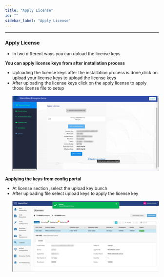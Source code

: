 ```yaml
---
title: "Apply License"
id: ""
sidebar_label: "Apply License"
---
```

---
### Apply License
-  In two different ways you can upload the license keys

**You can apply license keys from after installation process**
- Uploading the license keys after the installation process is done,click on upload your license keys to upload the license keys
- After uploading the license keys click on the apply license to apply those license file to setup
  <br/><br/>
  [![](/learn/assets/wme-setup/configuring-wme/apply-license-after-installation.jpg)](/learn/assets/wme-setup/apply-license-after-installation.jpg)
  
**Applying the keys from config portal**
- At license section ,select the upload key bunch 
- After uploading file select upload keys to apply the license key
     <br/><br/>
     [![](/learn/assets/wme-setup/configuring-wme/apply-license-at-config-portal.jpg)](/learn/assets/wme-setup/apply-license-at-config-portal.jpg)
